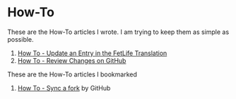 # How-To
These are the How-To articles I wrote. I am trying to keep them as simple as possible.
1. [How To - Update an Entry in the FetLife Translation](articles/update-entry-in-translation.md)
1. [How To - Review Changes on GitHub](articles/review-changes.md)

These are the How-To articles I bookmarked
1. [How To - Sync a fork](https://help.github.com/en/github/collaborating-with-issues-and-pull-requests/syncing-a-fork) by GitHub
